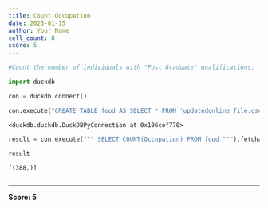 ```yaml
---
title: Count-Occupation
date: 2025-01-15
author: Your Name
cell_count: 8
score: 5
---
```


```python
#Count the number of individuals with "Post Graduate" qualifications.

```


```python
import duckdb
```


```python
con = duckdb.connect()
```


```python
con.execute("CREATE TABLE food AS SELECT * FROM 'updatedonline_file.csv'")
```




    <duckdb.duckdb.DuckDBPyConnection at 0x106cef770>




```python
result = con.execute(""" SELECT COUNT(Occupation) FROM food """).fetchall()
```


```python
result
```




    [(388,)]




```python

```


---
**Score: 5**
